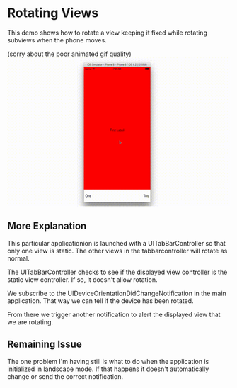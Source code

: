 # Rotating Views

This demo shows how to rotate a view keeping it fixed while rotating
subviews when the phone moves.  

(sorry about the poor animated gif quality)
![Rotating View Gif](rs.gif)

## More Explanation

This particular applicationion is launched with a UITabBarController so 
that only one view is static.  The other views in the tabbarcontroller 
will rotate as normal.  

The UITabBarController checks to see if the displayed view controller is
the static view controller.  If so, it doesn't allow rotation. 

We subscribe to the UIDeviceOrientationDidChangeNotification in the 
main application.  That way we can tell if the device has been rotated. 

From there we trigger another notification to alert the displayed view
that we are rotating.  

## Remaining Issue

The one problem I'm having still is what to do when the application is
initialized in landscape mode.  If that happens it doesn't automatically
change or send the correct notification.  
